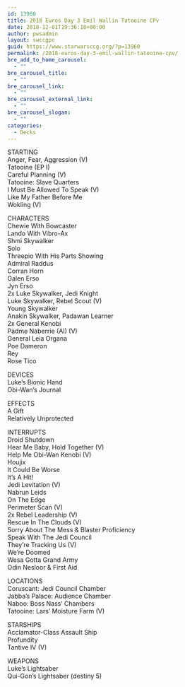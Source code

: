 ```yaml
---
id: 13960
title: 2018 Euros Day 3 Emil Wallin Tatooine CPv
date: 2018-12-01T19:36:18+00:00
author: pwsadmin
layout: swccgpc
guid: https://www.starwarsccg.org/?p=13960
permalink: /2018-euros-day-3-emil-wallin-tatooine-cpv/
bre_add_to_home_carousel:
  - ""
bre_carousel_title:
  - ""
bre_carousel_link:
  - ""
bre_carousel_external_link:
  - ""
bre_carousel_slogan:
  - ""
categories:
  - Decks
---
```

STARTING  
Anger, Fear, Aggression (V)  
Tatooine (EP I)  
Careful Planning (V)  
Tatooine: Slave Quarters  
I Must Be Allowed To Speak (V)  
Like My Father Before Me  
Wokling (V)

CHARACTERS  
Chewie With Bowcaster  
Lando With Vibro-Ax  
Shmi Skywalker  
Solo  
Threepio With His Parts Showing  
Admiral Raddus  
Corran Horn  
Galen Erso  
Jyn Erso  
2x Luke Skywalker, Jedi Knight  
Luke Skywalker, Rebel Scout (V)  
Young Skywalker  
Anakin Skywalker, Padawan Learner  
2x General Kenobi  
Padme Naberrie (AI) (V)  
General Leia Organa  
Poe Dameron  
Rey  
Rose Tico

DEVICES  
Luke&#8217;s Bionic Hand  
Obi-Wan&#8217;s Journal

EFFECTS  
A Gift  
Relatively Unprotected

INTERRUPTS  
Droid Shutdown  
Hear Me Baby, Hold Together (V)  
Help Me Obi-Wan Kenobi (V)  
Houjix  
It Could Be Worse  
It&#8217;s A Hit!  
Jedi Levitation (V)  
Nabrun Leids  
On The Edge  
Perimeter Scan (V)  
2x Rebel Leadership (V)  
Rescue In The Clouds (V)  
Sorry About The Mess & Blaster Proficiency  
Speak With The Jedi Council  
They&#8217;re Tracking Us (V)  
We&#8217;re Doomed  
Wesa Gotta Grand Army  
Odin Nesloor & First Aid 

LOCATIONS  
Coruscant: Jedi Council Chamber  
Jabba&#8217;s Palace: Audience Chamber  
Naboo: Boss Nass&#8217; Chambers  
Tatooine: Lars&#8217; Moisture Farm (V)

STARSHIPS  
Acclamator-Class Assault Ship  
Profundity  
Tantive IV (V)

WEAPONS  
Luke&#8217;s Lightsaber  
Qui-Gon&#8217;s Lightsaber (destiny 5)